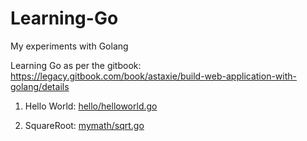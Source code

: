 # Learning-Go
My experiments with Golang


Learning Go as per the gitbook: https://legacy.gitbook.com/book/astaxie/build-web-application-with-golang/details

1) Hello World: [hello/helloworld.go](https://github.com/mrigankdembla/Learning-Go/blob/master/hello/helloworld.go)

2) SquareRoot: [mymath/sqrt.go](https://github.com/mrigankdembla/Learning-Go/blob/master/mymath/sqrt.go)
